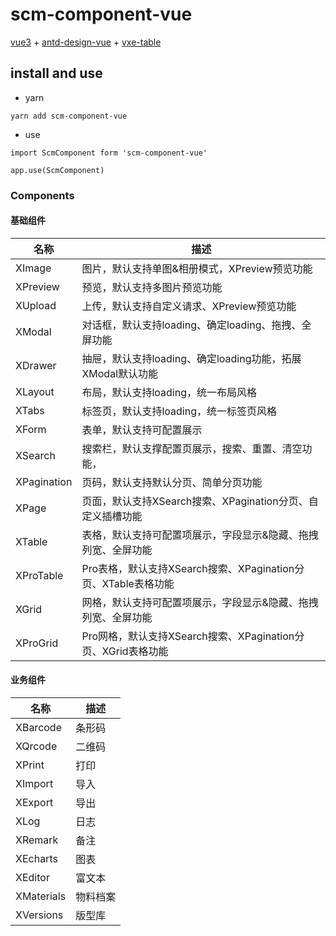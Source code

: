 # scm-component-vue

[vue3](https://v3.cn.vuejs.org/) + [antd-design-vue](https://www.antdv.com/docs/vue/introduce-cn) + [vxe-table](https://vxetable.cn/v4/#/table/start/install)

## install and use

- yarn

```yarn
yarn add scm-component-vue
```

- use

```yarn
import ScmComponent form 'scm-component-vue'

app.use(ScmComponent)
```

### Components

#### 基础组件

| 名称 | 描述 |
| --- | --- |
| XImage | 图片，默认支持单图&相册模式，XPreview预览功能 |
| XPreview | 预览，默认支持多图片预览功能 |
| XUpload | 上传，默认支持自定义请求、XPreview预览功能 |
| XModal | 对话框，默认支持loading、确定loading、拖拽、全屏功能 |
| XDrawer | 抽屉，默认支持loading、确定loading功能，拓展XModal默认功能 |
| XLayout | 布局，默认支持loading，统一布局风格 |
| XTabs | 标签页，默认支持loading，统一标签页风格 |
| XForm | 表单，默认支持可配置展示 |
| XSearch | 搜索栏，默认支撑配置页展示，搜索、重置、清空功能， |
| XPagination | 页码，默认支持默认分页、简单分页功能 |
| XPage | 页面，默认支持XSearch搜索、XPagination分页、自定义插槽功能 |
| XTable | 表格，默认支持可配置项展示，字段显示&隐藏、拖拽列宽、全屏功能 |
| XProTable | Pro表格，默认支持XSearch搜索、XPagination分页、XTable表格功能 |
| XGrid | 网格，默认支持可配置项展示，字段显示&隐藏、拖拽列宽、全屏功能 |
| XProGrid | Pro网格，默认支持XSearch搜索、XPagination分页、XGrid表格功能 |

#### 业务组件

| 名称 | 描述 |
| --- | --- |
| XBarcode | 条形码 |
| XQrcode | 二维码 |
| XPrint | 打印 |
| XImport | 导入 |
| XExport | 导出 |
| XLog | 日志 |
| XRemark | 备注 |
| XEcharts | 图表 |
| XEditor | 富文本 |
| XMaterials | 物料档案 |
| XVersions | 版型库 |
